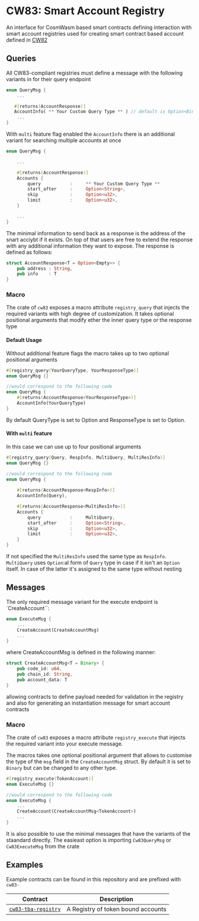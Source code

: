 # CW83: Smart Account Registry

An interface for CosmWasm based smart contracts defining interaction with smart account registries used for creating smart contract based account defined in [CW82](/packages/cw82)


## Queries


All CW83-compliant registries must define a message with the following variants in for their query endpoint

```rust
enum QueryMsg {
    ...

   #[returns(AccountResponse)]
   AccountInfo( ** Your Custom Query Type ** ) // default is Option<Binary> / Binary
    ...
}
```
With `multi` feature flag enabled the `AccountInfo` there is an additional variant for searching multiple accounts at once

```rust
enum QueryMsg {

    ...

    #[returns(AccountResponse)]
    Accounts {
        query           :     ** Your Custom Query Type **
        start_after     :     Option<String>,
        skip            :     Option<u32>,
        limit           :     Option<u32>,
    }

    ...
}
```


The minimal information to send back as a response is the address of the snart acciybt if it exists. On top of that users are free to extend the response with any additional information they want to expose.  The response is defined as follows:
```rust
struct AccountResponse<T = Option<Empty>> {
    pub address : String,
    pub info    : T
}
```

### Macro

The crate of `cw83` exposes a macro attribute `registry_query` that injects the required variants with high degree of customization.  It takes optional positional arguments that modify ether the inner query type or the response type

#### Default Usage
Without additional feature flags the macro takes up to two optional positional arguments
```rust
#[registry_query(YourQueryType, YourResponseType)]
enum QueryMsg {}

//would correspond to the following code
enum QueryMsg {
    #[returns(AccountResponse<YourResponseType>)]
    AccountInfo(YourQueryType)
}
```
By default QueryType is set to Option<Binary> and ResponseType is set to Option<Empty>. 

#### With `multi` feature 

In this case we can use up to four positional arguments
```rust
#[registry_query(Query, RespInfo, MultiQuery, MultiResInfo)]
enum QueryMsg {}

//would correspond to the following code
enum QueryMsg {
    
    #[returns(AccountResponse<RespInfo>)]
    AccountInfo(Query),

    #[returns(AccountResponse<MultiResInfo>)]
    Accounts {
        query           :     MultiQuery,
        start_after     :     Option<String>,
        skip            :     Option<u32>,
        limit           :     Option<u32>,
    }
}
```

If not specified the `MultiResInfo` used the same type as `RespInfo`. 
`MultiQuery` uses `Option`:al form of `Query` type in case if it isn't an `Option` itself. In case of the latter it's assigned to the same type without nesting 




## Messages

The only required message variant for the execute endpoint is `CreateAccount``:

```rust
enum ExecuteMsg {
    ...
    CreateAccount(CreateAccountMsg)
    ...
} 
```

where CreateAccountMsg is defined in the following manner:

```rust
struct CreateAccountMsg<T = Binary> {
    pub code_id: u64,
    pub chain_id: String,
    pub account_data: T
}
```
allowing contracts to define payload needed for validation in the registry and also for generating an instantiation message for smart account contracts


### Macro

The crate of `cw83` exposes a macro attribute `registry_execute` that injects the required variant into your execute message. 

The macros takes one optional positional argument that allows to customise the type of the `msg` field in the `CreateAccountMsg` struct. By default it is set to `Binary` but can be changed to any other type. 

```rust
#[registry_execute(TokenAccount)]
enum ExecuteMsg {}

//would correspond to the following code
enum ExecuteMsg {
    ...
    CreateAccount(CreateAccountMsg<TokenAccount>)
    ...
}
```


It is also possible to use the minimal messages that have the variants of the staandard directly.  The easieast option is importing `Cw83QueryMsg` or `Cw83ExecuteMsg` from the crate



## Examples
Example contracts can be found in this repository and are prefixed with `cw83-`  

| Contract                                                         | Description                                                  |
| ---------------------------------------------------------------- | ------------------------------------------------------------ |
| [`cw83-tba-registry`](https://github.com/MegaRockLabs/cw-tba/tree/main/contracts/cw83-tba-registry)               | A Registry of token bound accounts                           |

